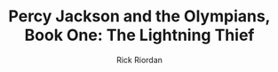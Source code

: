 ---
tag: 📚Book
title: "Percy Jackson and the Olympians, Book One: The Lightning Thief"
author: [Rick Riordan]
category: [Juvenile Fiction]
isbn: 1423131894 9781423131892
cover: http://books.google.com/books/content?id=FFTJDYx_ZiEC&printsec=frontcover&img=1&zoom=1&edge=curl&source=gbs_api
status: unread
Location: Digital
alias: Template
---